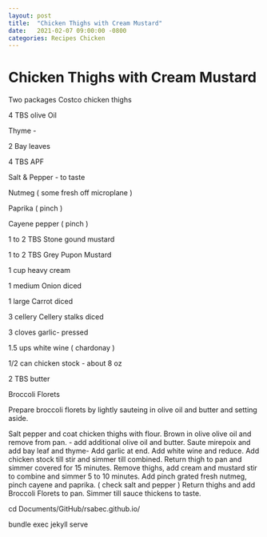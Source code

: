 ```yaml
---
layout: post
title:  "Chicken Thighs with Cream Mustard"
date:   2021-02-07 09:00:00 -0800
categories: Recipes Chicken  
---
```


# Chicken Thighs with Cream Mustard 

Two packages Costco chicken thighs

4 TBS olive Oil

Thyme - 

2 Bay leaves

4 TBS APF

Salt & Pepper - to taste

Nutmeg ( some fresh off microplane  )

Paprika ( pinch )

Cayene pepper ( pinch )

1 to 2 TBS Stone gound mustard

1 to 2 TBS Grey Pupon Mustard

1 cup heavy cream

1 medium Onion diced

1 large Carrot diced

3 cellery Cellery stalks diced

3 cloves garlic- pressed

1.5 ups white wine ( chardonay )

1/2 can chicken stock - about 8 oz

2 TBS butter

Broccoli Florets 

Prepare broccoli florets by lightly sauteing in olive oil and butter and setting aside.

Salt pepper and coat chicken thighs with flour.  Brown in olive olive oil and remove from pan.   - add additional olive oil and butter. Saute mirepoix and add bay leaf and thyme- Add garlic at end.  Add white wine and reduce.  Add chicken stock till stir and simmer till combined.  Return thigh to pan and simmer covered for 15 minutes.  Remove thighs, add cream and mustard stir to combine and simmer 5 to 10 minutes. Add pinch grated fresh nutmeg, pinch cayene and paprika. ( check salt and pepper ) Return thighs and add Broccoli Florets to pan.  Simmer till sauce thickens to taste.

cd Documents/GitHub/rsabec.github.io/

bundle exec jekyll serve


[github-pages]: https://pages.github.com/
[jekyll-gh]:   https://github.com/jekyll/jekyll
